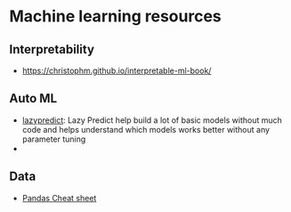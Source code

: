 # Machine learning resources


## Interpretability 

* https://christophm.github.io/interpretable-ml-book/

## Auto ML

* [lazypredict](https://github.com/shankarpandala/lazypredict): Lazy Predict help build a lot of basic models without much code and helps understand which models works better without any parameter tuning 
* 


## Data

* [Pandas Cheat sheet](https://pandas.pydata.org/Pandas_Cheat_Sheet.pdf)